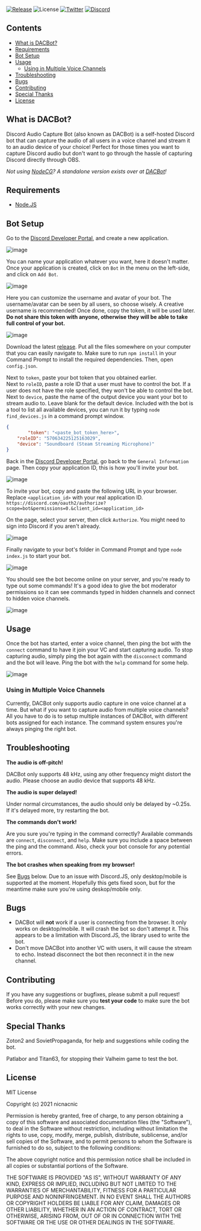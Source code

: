 [![Release](https://img.shields.io/github/v/release/nicnacnic/nodecg-dacbot?label=Release)](https://github.com/nicnacnic/speedcontrol-layouts/releases)
![License](https://img.shields.io/github/license/nicnacnic/nodecg-dacbot?label=License)
[![Twitter](https://img.shields.io/twitter/follow/nicnacnic11?style=social)](https://twitter.com/nicnacnic11)
[![Discord](https://img.shields.io/badge/-Join%20the%20Discord!-brightgreen?label=&logo=discord&logoColor=ffffff&color=7389D8&labelColor=6A7EC2)](https://discord.gg/A34Qpfe)

## Contents
- [What is DACBot?](https://github.com/nicnacnic/nodecg-dacbot/blob/main/README.md#what-is-dacbot)
- [Requirements](https://github.com/nicnacnic/nodecg-dacbot/blob/main/README.md#requirements)
- [Bot Setup](https://github.com/nicnacnic/nodecg-dacbot/blob/main/README.md#bot-setup)
- [Usage](https://github.com/nicnacnic/DACBot/blob/main/README.md#usage)
   - [Using in Multiple Voice Channels](https://github.com/nicnacnic/nodecg-dacbot/blob/main/README.md#using-in-multiple-voice-channels)
- [Troubleshooting](https://github.com/nicnacnic/nodecg-dacbot/blob/main/README.md#troubleshooting)
- [Bugs](https://github.com/nicnacnic/nodecg-dacbot/blob/main/README.md#bugs)
- [Contributing](https://github.com/nicnacnic/nodecg-dacbot/blob/main/README.md#contributing)
- [Special Thanks](https://github.com/nicnacnic/nodecg-dacbot/blob/main/README.md#special-thanks)
- [License](https://github.com/nicnacnic/nodecg-dacbot/blob/main/README.md#license)

## What is DACBot?
Discord Audio Capture Bot (also known as DACBot) is a self-hosted Discord bot that can capture the audio of all users in a voice channel and stream it to an audio device of your choice! Perfect for those times you want to capture Discord audio but don't want to go through the hassle of capturing Discord directly through OBS.

*Not using [NodeCG](https://nodecg.dev)? A standalone version exists over at [DACBot](https://github.com/nicnacnic/DACBot)!*

## Requirements
- [Node.JS](https://nodejs.org/en/download/)

## Bot Setup
Go to the [Discord Developer Portal](https://discord.com/developers/applications), and create a new application.

![image](https://user-images.githubusercontent.com/39160563/118412839-352f1a00-b66a-11eb-9935-c440d9baec06.png)

You can name your application whatever you want, here it doesn't matter. Once your application is created, click on `Bot` in the menu on the left-side, and click on `Add Bot`.

![image](https://user-images.githubusercontent.com/39160563/118412924-aa9aea80-b66a-11eb-9cd7-71c02dc265c2.png)

Here you can customize the username and avatar of your bot. The username/avatar can be seen by all users, so choose wisely. A creative username is recommended! Once done, copy the token, it will be used later. **Do not share this token with anyone, otherwise they will be able to take full control of your bot.**

![image](https://user-images.githubusercontent.com/39160563/118413018-2dbc4080-b66b-11eb-8fd5-fd4ac103451b.png)

Download the latest [release](https://github.com/nicnacnic/DACBot/releases). Put all the files somewhere on your computer that you can easily navigate to. Make sure to run `npm install` in your Command Prompt to install the required dependencies. Then, open `config.json`.

Next to `token`, paste your bot token that you obtained earlier.  
Next to `roleID`, paste a role ID that a user must have to control the bot. If a user does not have the role specified, they won't be able to control the bot.  
Next to `device`, paste the name of the output device you want your bot to stream audio to. Leave blank for the default device. Included with the bot is a tool to list all available devices, you can run it by typing `node find_devices.js` in a command prompt window.

```json
{
        "token": "<paste_bot_token_here>",
	"roleID": "570634225125163029",
	"device": "Soundboard (Steam Streaming Microphone)"
}
```

Back in the [Discord Developer Portal](https://discord.com/developers/applications), go back to the `General Information` page. Then copy your application ID, this is how you'll invite your bot.

![image](https://user-images.githubusercontent.com/39160563/118413456-6a893700-b66d-11eb-9691-b6c791a8f72b.png)

To invite your bot, copy and paste the following URL in your browser. Replace `<application_id>` with your real application ID.
`https://discord.com/oauth2/authorize?scope=bot&permissions=0.&client_id=<application_id>`

On the page, select your server, then click `Authorize`. You might need to sign into Discord if you aren't already.

![image](https://user-images.githubusercontent.com/39160563/118413363-f3ec3980-b66c-11eb-9587-22c44311019c.png)

Finally navigate to your bot's folder in Command Prompt and type `node index.js` to start your bot. 

![image](https://user-images.githubusercontent.com/39160563/118413388-1da56080-b66d-11eb-9cc5-35a0ed6c5434.png)

You should see the bot become online on your server, and you're ready to type out some commands! It's a good idea to give the bot moderator permissions so it can see commands typed in hidden channels and connect to hidden voice channels.

![image](https://user-images.githubusercontent.com/39160563/118413508-af14d280-b66d-11eb-980a-67193bb2d0a3.png)

## Usage
Once the bot has started, enter a voice channel, then ping the bot with the `connect` command to have it join your VC and start capturing audio. To stop capturing audio, simply ping the bot again with the `disconnect` command and the bot will leave. Ping the bot with the `help` command for some help.

![image](https://user-images.githubusercontent.com/39160563/118412498-63abf580-b668-11eb-962b-9467ffc3a173.png)

### Using in Multiple Voice Channels
Currently, DACBot only supports audio capture in one voice channel at a time. But what if you want to capture audio from multiple voice channels? All you have to do is to setup multiple instances of DACBot, with different bots assigned for each instance. The command system ensures you're always pinging the right bot.

## Troubleshooting
**The audio is off-pitch!**

DACBot only supports 48 kHz, using any other frequency might distort the audio. Please choose an audio device that supports 48 kHz.

**The audio is super delayed!**

Under normal circumstances, the audio should only be delayed by ~0.25s. If it's delayed more, try restarting the bot.

**The commands don't work!**

Are you sure you're typing in the command correctly? Available commands are `connect`, `disconnect`, and `help`. Make sure you include a space between the ping and the command. Also, check your bot console for any potential errors.

**The bot crashes when speaking from my browser!**

See [Bugs](https://github.com/nicnacnic/DACBot/blob/main/README.md#bugs) below. Due to an issue with Discord.JS, only desktop/mobile is supported at the moment. Hopefully this gets fixed soon, but for the meantime make sure you're using deskop/mobile only.

## Bugs
- DACBot will **not** work if a user is connecting from the browser. It only works on desktop/mobile. It will crash the bot so don't attempt it. This appears to be a limitation with Discord.JS, the library used to write the bot.
- Don't move DACBot into another VC with users, it will cause the stream to echo. Instead disconnect the bot then reconnect it in the new channel.

## Contributing
If you have any suggestions or bugfixes, please submit a pull request! Before you do, please make sure you **test your code** to make sure the bot works correctly with your new changes.

## Special Thanks
Zoton2 and SovietPropaganda, for help and suggestions while coding the bot.

Patlabor and Titan63, for stopping their Valheim game to test the bot.

## License
MIT License

Copyright (c) 2021 nicnacnic

Permission is hereby granted, free of charge, to any person obtaining a copy
of this software and associated documentation files (the "Software"), to deal
in the Software without restriction, including without limitation the rights
to use, copy, modify, merge, publish, distribute, sublicense, and/or sell
copies of the Software, and to permit persons to whom the Software is
furnished to do so, subject to the following conditions:

The above copyright notice and this permission notice shall be included in all
copies or substantial portions of the Software.

THE SOFTWARE IS PROVIDED "AS IS", WITHOUT WARRANTY OF ANY KIND, EXPRESS OR
IMPLIED, INCLUDING BUT NOT LIMITED TO THE WARRANTIES OF MERCHANTABILITY,
FITNESS FOR A PARTICULAR PURPOSE AND NONINFRINGEMENT. IN NO EVENT SHALL THE
AUTHORS OR COPYRIGHT HOLDERS BE LIABLE FOR ANY CLAIM, DAMAGES OR OTHER
LIABILITY, WHETHER IN AN ACTION OF CONTRACT, TORT OR OTHERWISE, ARISING FROM,
OUT OF OR IN CONNECTION WITH THE SOFTWARE OR THE USE OR OTHER DEALINGS IN THE
SOFTWARE.
